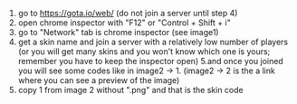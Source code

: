 1. go to https://gota.io/web/ (do not join a server until step 4)
2. open chrome inspector with "F12" or "Control + Shift +  i"
3. go to "Network" tab is chrome inspector (see image1)
4. get a skin name and join a server with a relatively low number of players (or you will get many skins and you won't know which one is yours; remember you have to keep  the inspector open)
5.and  once you joined you will see some codes like in image2 -> 1. (image2 -> 2 is the a link where you can  see a preview of the image)
6. copy 1 from image 2 without ".png"  and that is the skin code